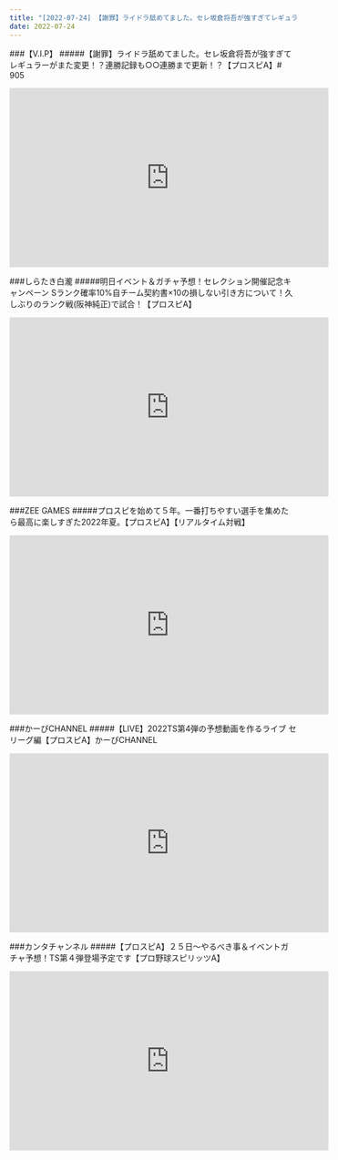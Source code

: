 ```yaml
---
title: "[2022-07-24] 【謝罪】ライドラ舐めてました。セレ坂倉将吾が強すぎてレギュラーがまた変更！？連勝記録も○○連勝まで更新！？【プロスピA】# 905 他"
date: 2022-07-24
---
```

###【V.I.P】
#####【謝罪】ライドラ舐めてました。セレ坂倉将吾が強すぎてレギュラーがまた変更！？連勝記録も○○連勝まで更新！？【プロスピA】# 905
<iframe width="560" height="315" src="https://www.youtube.com/embed/j0Nk-wQucqQ" frameborder="0" allow="accelerometer; autoplay; clipboard-write; encrypted-media; gyroscope; picture-in-picture" allowfullscreen></iframe>

###しらたき白瀧
#####明日イベント＆ガチャ予想！セレクション開催記念キャンペーン Sランク確率10%自チーム契約書×10の損しない引き方について！久しぶりのランク戦(阪神純正)で試合！【プロスピA】
<iframe width="560" height="315" src="https://www.youtube.com/embed/1aW34h9RU0o" frameborder="0" allow="accelerometer; autoplay; clipboard-write; encrypted-media; gyroscope; picture-in-picture" allowfullscreen></iframe>

###ZEE GAMES
#####プロスピを始めて５年。一番打ちやすい選手を集めたら最高に楽しすぎた2022年夏。【プロスピA】【リアルタイム対戦】
<iframe width="560" height="315" src="https://www.youtube.com/embed/nCW1j4k7je0" frameborder="0" allow="accelerometer; autoplay; clipboard-write; encrypted-media; gyroscope; picture-in-picture" allowfullscreen></iframe>

###かーぴCHANNEL
#####【LIVE】2022TS第4弾の予想動画を作るライブ セリーグ編【プロスピA】かーぴCHANNEL
<iframe width="560" height="315" src="https://www.youtube.com/embed/i4_fgSYTcTI" frameborder="0" allow="accelerometer; autoplay; clipboard-write; encrypted-media; gyroscope; picture-in-picture" allowfullscreen></iframe>

###カンタチャンネル
#####【プロスピA】２５日～やるべき事＆イベントガチャ予想！TS第４弾登場予定です【プロ野球スピリッツA】
<iframe width="560" height="315" src="https://www.youtube.com/embed/RnMd3tYGE5Q" frameborder="0" allow="accelerometer; autoplay; clipboard-write; encrypted-media; gyroscope; picture-in-picture" allowfullscreen></iframe>

